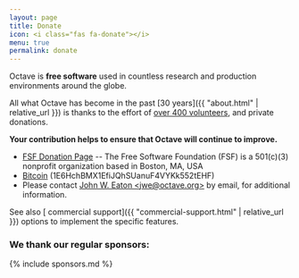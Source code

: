 ```yaml
---
layout: page
title: Donate
icon: <i class="fas fa-donate"></i>
menu: true
permalink: donate
---
```


Octave is **free software**
used in countless research and production environments around the globe.

All what Octave has become in the past
[30 years]({{ "about.html" | relative_url }}) is thanks to the effort of
[over 400 volunteers](https://hg.savannah.gnu.org/hgweb/octave/file/tip/doc/interpreter/contributors.in),
and private donations.

**Your contribution helps to ensure that Octave will continue to improve.**

- [FSF Donation Page](https://crm.fsf.org/civicrm/contribute/transact?reset=1&id=10)
  -- The Free Software Foundation (FSF) is a 501(c)(3) nonprofit organization based in Boston, MA, USA
- [<i class="fab fa-bitcoin"></i> Bitcoin](bitcoin:1E6HchBMX1EfiJQhSUanuF4VYKk552tEHF)
  (1E6HchBMX1EfiJQhSUanuF4VYKk552tEHF)
- Please contact [John W. Eaton &lt;jwe@octave.org&gt;](mailto:jwe@octave.org)
  by email, for additional information.

See also
[<i class="fas fa-comment-dollar"></i> commercial support]({{ "commercial-support.html" | relative_url }})
options to implement the specific features.


### We thank our regular sponsors:

{% include sponsors.md %}
